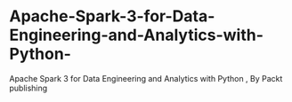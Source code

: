 # Apache-Spark-3-for-Data-Engineering-and-Analytics-with-Python-
Apache Spark 3 for Data Engineering and Analytics with Python , By Packt publishing
